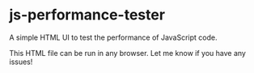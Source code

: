 # js-performance-tester
A simple HTML UI to test the performance of JavaScript code.

This HTML file can be run in any browser. Let me know if you have any issues!
